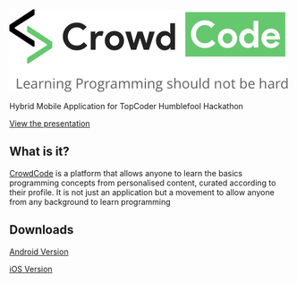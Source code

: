 ![CrowdCode](https://raw.githubusercontent.com/littlewonder/crowdcode/master/res/readme/logo.png)

Hybrid Mobile Application for TopCoder Humblefool Hackathon

[View the presentation]()

## What is it?
[CrowdCode](https://crowdcode.eu-de.mybluemix.net/) is a platform that allows anyone to learn the basics programming concepts from personalised content, curated according to their profile. It is not just an application but a movement to allow anyone from any background to learn programming

## Downloads
[Android Version](https://github.com/littlewonder/crowdcode/raw/master/Final%20Builds/Android/CrowdCode.apk)

[iOS Version](https://github.com/littlewonder/crowdcode/tree/master/Final%20Builds/iOS/Crowd%20Code.app)
